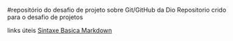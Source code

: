 #repositório do desafio de projeto sobre Git/GitHub da Dio
Repositorio crido para o desafio de projetos

links úteis
[Sintaxe Basica Markdown]()

